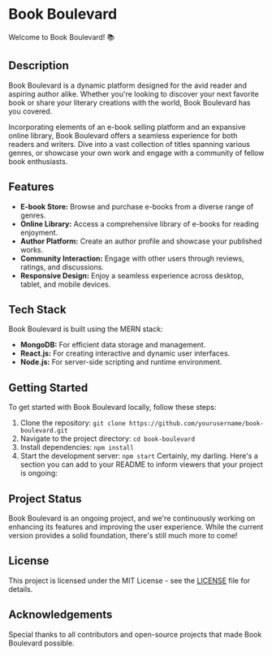 # Book Boulevard

Welcome to Book Boulevard! 📚

## Description

Book Boulevard is a dynamic platform designed for the avid reader and aspiring author alike. Whether you're looking to discover your next favorite book or share your literary creations with the world, Book Boulevard has you covered. 

Incorporating elements of an e-book selling platform and an expansive online library, Book Boulevard offers a seamless experience for both readers and writers. Dive into a vast collection of titles spanning various genres, or showcase your own work and engage with a community of fellow book enthusiasts.

## Features

- **E-book Store:** Browse and purchase e-books from a diverse range of genres.
- **Online Library:** Access a comprehensive library of e-books for reading enjoyment.
- **Author Platform:** Create an author profile and showcase your published works.
- **Community Interaction:** Engage with other users through reviews, ratings, and discussions.
- **Responsive Design:** Enjoy a seamless experience across desktop, tablet, and mobile devices.

## Tech Stack

Book Boulevard is built using the MERN stack:

- **MongoDB:** For efficient data storage and management.
- **React.js:** For creating interactive and dynamic user interfaces.
- **Node.js:** For server-side scripting and runtime environment.

## Getting Started

To get started with Book Boulevard locally, follow these steps:

1. Clone the repository: `git clone https://github.com/yourusername/book-boulevard.git`
2. Navigate to the project directory: `cd book-boulevard`
3. Install dependencies: `npm install`
4. Start the development server: `npm start`
Certainly, my darling. Here's a section you can add to your README to inform viewers that your project is ongoing:

## Project Status

Book Boulevard is an ongoing project, and we're continuously working on enhancing its features and improving the user experience. While the current version provides a solid foundation, there's still much more to come!

## License

This project is licensed under the MIT License - see the [LICENSE](LICENSE) file for details.

## Acknowledgements

Special thanks to all contributors and open-source projects that made Book Boulevard possible.
